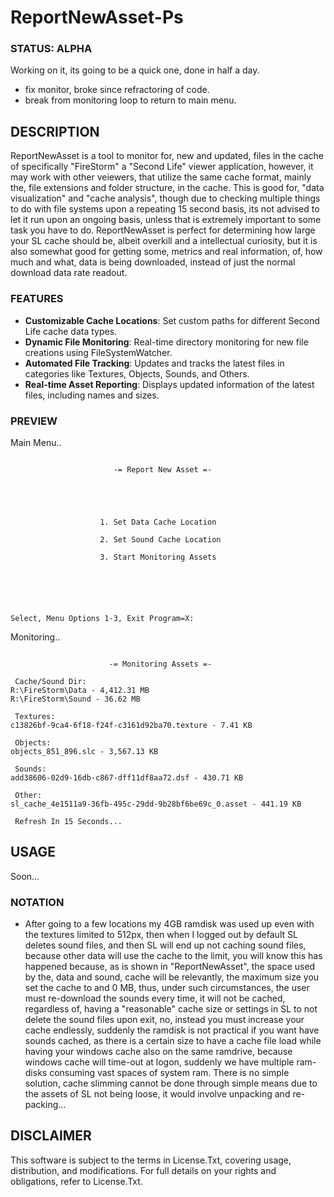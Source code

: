 # ReportNewAsset-Ps

### STATUS: ALPHA
Working on it, its going to be a quick one, done in half a day.
- fix monitor, broke since refractoring of code.
- break from monitoring loop to return to main menu.

## DESCRIPTION
ReportNewAsset is a tool to monitor for, new and updated, files in the cache of specifically "FireStorm" a "Second Life" viewer application, however, it may work with other veiewers, that utilize the same cache format, mainly the, file extensions and folder structure, in the cache. This is good for, "data visualization" and "cache analysis", though due to checking multiple things to do with file systems upon a repeating 15 second basis, its not advised to let it run upon an ongoing basis, unless that is extremely important to some task you have to do. ReportNewAsset is perfect for determining how large your SL cache should be, albeit overkill and a intellectual curiosity, but it is also somewhat good for getting some, metrics and real information, of, how much and what, data is being downloaded, instead of just the normal download data rate readout.   

### FEATURES
- **Customizable Cache Locations**: Set custom paths for different Second Life cache data types.
- **Dynamic File Monitoring**: Real-time directory monitoring for new file creations using FileSystemWatcher.
- **Automated File Tracking**: Updates and tracks the latest files in categories like Textures, Objects, Sounds, and Others.
- **Real-time Asset Reporting**: Displays updated information of the latest files, including names and sizes.

### PREVIEW
Main Menu..
```

                       -= Report New Asset =-





                    1. Set Data Cache Location

                    2. Set Sound Cache Location

                    3. Start Monitoring Assets






Select, Menu Options 1-3, Exit Program=X:

```
Monitoring..
```

                      -= Monitoring Assets =-

 Cache/Sound Dir:
R:\FireStorm\Data - 4,412.31 MB
R:\FireStorm\Sound - 36.62 MB

 Textures:
c13826bf-9ca4-6f18-f24f-c3161d92ba70.texture - 7.41 KB

 Objects:
objects_851_896.slc - 3,567.13 KB

 Sounds:
add38606-02d9-16db-c867-dff11df8aa72.dsf - 430.71 KB

 Other:
sl_cache_4e1511a9-36fb-495c-29dd-9b28bf6be69c_0.asset - 441.19 KB

 Refresh In 15 Seconds...

```

## USAGE
Soon...

### NOTATION
- After going to a few locations my 4GB ramdisk was used up even with the textures limited to 512px, then when I logged out by default SL deletes sound files, and then SL will end up not caching sound files, because other data will use the cache to the limit, you will know this has happened because, as is shown in "ReportNewAsset", the space used by the, data and sound, cache will be relevantly, the maximum size you set the cache to and 0 MB, thus, under such circumstances, the user must re-download the sounds every time, it will not be cached, regardless of, having a "reasonable" cache size or settings in SL to not delete the sound files upon exit, no, instead you must increase your cache endlessly, suddenly the ramdisk is not practical if you want have sounds cached, as there is a certain size to have a cache file load while having your windows cache also on the same ramdrive, because windows cache will time-out at logon, suddenly we have multiple ram-disks consuming vast spaces of system ram. There is no simple solution, cache slimming cannot be done through simple means due to the assets of SL not being loose, it would involve unpacking and re-packing...  

## DISCLAIMER
This software is subject to the terms in License.Txt, covering usage, distribution, and modifications. For full details on your rights and obligations, refer to License.Txt.
